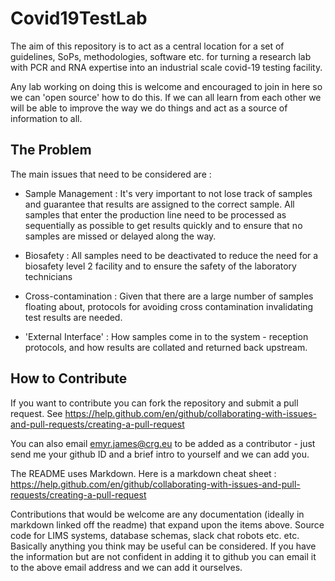 # Covid19TestLab
The aim of this repository is to act as a central location for a set of guidelines, SoPs, methodologies, software etc. for turning a research lab with PCR and RNA expertise into an industrial scale covid-19 testing facility.

Any lab working on doing this is welcome and encouraged to join in here so we can 'open source' how to do this. If we can all learn from each other we will be able to improve the way we do things and act as a source of information to all.

## The Problem
The main issues that need to be considered are :

* Sample Management : It's very important to not lose track of samples and guarantee that results are assigned to the correct sample. All samples that enter the production line need to be processed as sequentially as possible to get results quickly and to ensure that no samples are missed or delayed along the way.

* Biosafety : All samples need to be deactivated to reduce the need for a biosafety level 2 facility and to ensure the safety of the laboratory technicians

* Cross-contamination : Given that there are a large number of samples floating about, protocols for avoiding cross contamination invalidating test results are needed.

* 'External Interface' : How samples come in to the system - reception protocols, and how results are collated and returned back upstream.

## How to Contribute

If you want to contribute you can fork the repository and submit a pull request. See https://help.github.com/en/github/collaborating-with-issues-and-pull-requests/creating-a-pull-request

You can also email emyr.james@crg.eu to be added as a contributor - just send me your github ID and a brief intro to yourself and we can add you.

The README uses Markdown. Here is a markdown cheat sheet : https://help.github.com/en/github/collaborating-with-issues-and-pull-requests/creating-a-pull-request

Contributions that would be welcome are any documentation (ideally in markdown linked off the readme) that expand upon the items above. Source code for LIMS systems, database schemas, slack chat robots etc. etc. Basically anything you think may be useful can be considered. If you have the information but are not confident in adding it to github you can email it to the above email address and we can add it ourselves.
